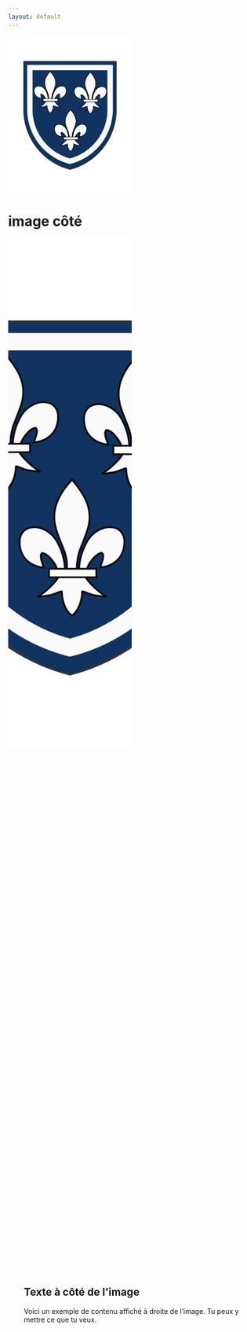 ```yaml
---
layout: default
---
```


<img src="assets/armoiries/Emerance.png" alt="Emerance" style="width: 50%; height: 50%; object-fit: cover;">

# image  côté

<div style="display: flex; flex-wrap: wrap; height: 100vh;">

  <div style="flex: 1 1 50%;">
    <img src="assets/armoiries/Emerance.png" alt="Image" style="width: 50%; height: 50%; object-fit: cover;">
  </div>

  <div style="flex: 1 1 50%; padding: 2rem;">
    <h2>Texte à côté de l'image</h2>
    <p>Voici un exemple de contenu affiché à droite de l’image. Tu peux y mettre ce que tu veux.</p>
  </div>

</div>